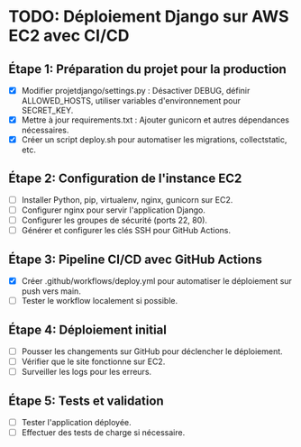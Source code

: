 # TODO: Déploiement Django sur AWS EC2 avec CI/CD

## Étape 1: Préparation du projet pour la production
- [x] Modifier projetdjango/settings.py : Désactiver DEBUG, définir ALLOWED_HOSTS, utiliser variables d'environnement pour SECRET_KEY.
- [x] Mettre à jour requirements.txt : Ajouter gunicorn et autres dépendances nécessaires.
- [x] Créer un script deploy.sh pour automatiser les migrations, collectstatic, etc.

## Étape 2: Configuration de l'instance EC2
- [ ] Installer Python, pip, virtualenv, nginx, gunicorn sur EC2.
- [ ] Configurer nginx pour servir l'application Django.
- [ ] Configurer les groupes de sécurité (ports 22, 80).
- [ ] Générer et configurer les clés SSH pour GitHub Actions.

## Étape 3: Pipeline CI/CD avec GitHub Actions
- [x] Créer .github/workflows/deploy.yml pour automatiser le déploiement sur push vers main.
- [ ] Tester le workflow localement si possible.

## Étape 4: Déploiement initial
- [ ] Pousser les changements sur GitHub pour déclencher le déploiement.
- [ ] Vérifier que le site fonctionne sur EC2.
- [ ] Surveiller les logs pour les erreurs.

## Étape 5: Tests et validation
- [ ] Tester l'application déployée.
- [ ] Effectuer des tests de charge si nécessaire.
